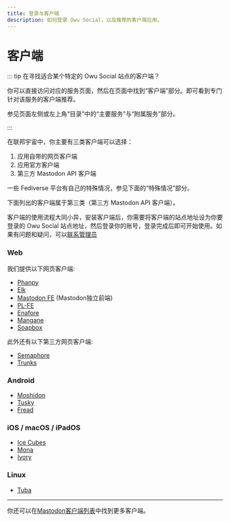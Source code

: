 ```yaml
---
title: 登录与客户端
description: 如何登录 Owu Social，以及推荐的客户端应用。
---
```


# 客户端

::: tip 在寻找适合某个特定的 Owu Social 站点的客户端？

你可以直接访问对应的服务页面，然后在页面中找到“客户端”部分。即可看到专门针对该服务的客户端推荐。

参见页面左侧或左上角“目录”中的“主要服务”与“附属服务”部分。

:::

在联邦宇宙中，你主要有三类客户端可以选择：

1. 应用自带的网页客户端
2. 应用官方客户端
3. 第三方 Mastodon API 客户端

一些 Fediverse 平台有自己的特殊情况，参见下面的“特殊情况”部分。

下面列出的客户端属于第三类（第三方 Mastodon API 客户端）。

客户端的使用流程大同小异，安装客户端后，你需要将客户端的站点地址设为你要登录的 Owu Social 站点地址，然后登录你的账号，登录完成后即可开始使用。如果有问题和疑问，可以[联系管理员](/contact.md)

### Web

我们提供以下网页客户端:

- [Phanpy](https://phanpy.owu.one) <Badge text="推荐" type="info" />
- [Elk](https://elk.owu.one)
- [Mastodon FE](https://masto-fe.owu.one) (Mastodon独立前端)
- [PL-FE](https://plfe.owu.one)
- [Enafore](https://enafore.owu.one)
- [Mangane](https://mangane.owu.one)
- [Soapbox](https://soapbox.owu.one)

此外还有以下第三方网页客户端:
- [Semaphore](https://semaphore.social/)
- [Trunks](https://trunks.social/) <Badge text="闭源" type="info" />

### Android

- [Moshidon](https://github.com/LucasGGamerM/moshidon/releases/latest) <Badge text="推荐" type="info" />
- [Tusky](https://tusky.app/)
- [Fread](https://play.google.com/store/apps/details?id=com.zhangke.fread) <Badge text="闭源" type="info" />

### iOS / macOS / iPadOS

- [Ice Cubes](https://apps.apple.com/app/ice-cubes-for-mastodon/id6444915884) <Badge text="免费" type="info" />
- [Mona](https://apps.apple.com/app/id1659154653) <Badge text="闭源" type="info" /> <Badge text="收费（买断制）" type="info" />
- [Ivory](https://apps.apple.com/app/ivory-for-mastodon-by-tapbots/id6444602274) <Badge text="闭源" type="info" /> <Badge text="收费（订阅制）" type="info" />

### Linux

- [Tuba](https://tuba.geopjr.dev)

---

你还可以在[Mastodon客户端列表](https://joinmastodon.org/apps)中找到更多客户端。
